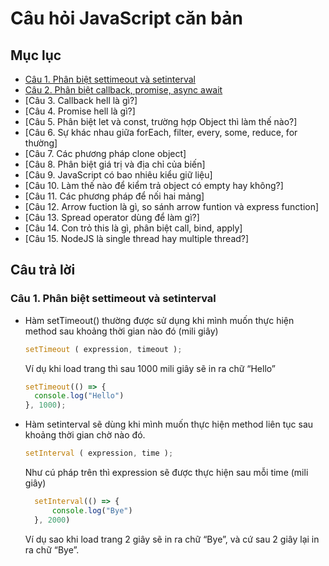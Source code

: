 # Câu hỏi JavaScript căn bản

## Mục lục
* [Câu 1. Phân biệt settimeout và setinterval](#câu-1-phân-biệt-settimeout-và-setinterval)
* [Câu 2. Phân biệt callback, promise, async await]()
* [Câu 3. Callback hell là gì?]
* [Câu 4. Promise hell là gì?]
* [Câu 5. Phân biệt let và const, trường hợp Object thì làm thế nào?]
* [Câu 6. Sự khác nhau giữa forEach, filter, every, some, reduce, for thường]
* [Câu 7. Các phương pháp clone object]
* [Câu 8. Phân biệt giá trị và địa chỉ của biến]
* [Câu 9. JavaScript có bao nhiêu kiểu giữ liệu]
* [Câu 10. Làm thế nào để kiểm trả object có empty hay không?]
* [Câu 11. Các phương pháp để nối hai mảng]
* [Câu 12. Arrow fuction là gì, so sánh arrow funtion và express function]
* [Câu 13. Spread operator dùng để làm gì?]
* [Câu 14. Con trỏ this là gì, phân biệt call, bind, apply]
* [Câu 15. NodeJS là single thread hay multiple thread?]

## Câu trả lời

### Câu 1. Phân biệt settimeout và setinterval
-	Hàm setTimeout() thường được sử dụng khi mình muốn thực hiện method sau khoảng thời gian nào đó (mili giây)
    ```JavaScript
    setTimeout ( expression, timeout );
    ```
    Ví dụ khi load trang thì sau 1000 mili giây sẽ in ra chữ “Hello”
    ```JavaScript
    setTimeout(() => {
      console.log("Hello")
    }, 1000);
    ```
-	Hàm setinterval sẽ dùng khi mình muốn thực hiện method liên tục sau khoảng thời gian chờ nào đó.
    ```JavaScript
    setInterval ( expression, time );
    ```
    Như cú pháp trên thì expression sẽ được thực hiện sau mỗi time (mili giây)
    ```JavaScript
      setInterval(() => {
          console.log("Bye")
      }, 2000)
    ```
    Ví dụ sao khi load trang 2 giây sẽ in ra chữ “Bye”, và cứ sau 2 giây lại in ra chữ “Bye”.
    
